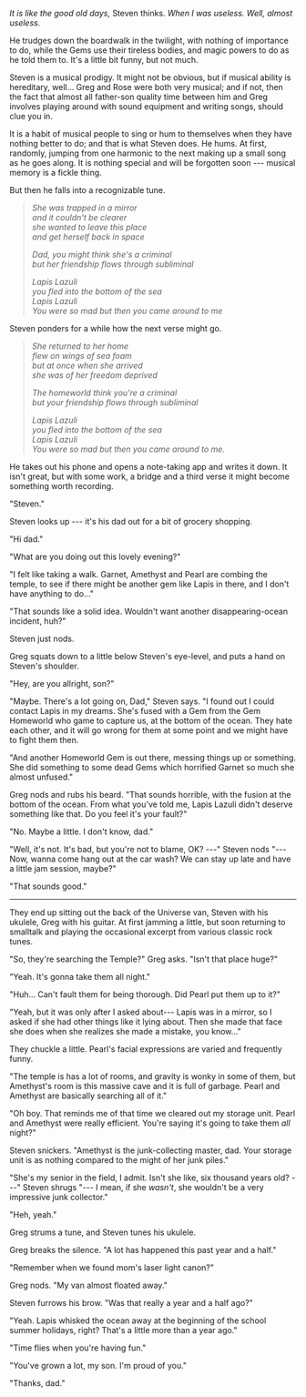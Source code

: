 *It is like the good old days,* Steven thinks. *When I was useless. Well, almost useless.*

He trudges down the boardwalk in the twilight, with nothing of importance to do, while
the Gems use their tireless bodies, and magic powers to do as he told them to. It's a
little bit funny, but not much.

Steven is a musical prodigy. It might not be obvious, but if musical ability is hereditary,
well... Greg and Rose were both very musical; and if not, then the fact that almost all
father-son quality time between him and Greg involves playing around with sound equipment
and writing songs, should clue you in.

It is a habit of musical people to sing or hum to themselves when they
have nothing better to do; and that is what Steven does. He hums. At first, randomly, jumping
from one harmonic to the next making up a small song as he goes along. It is nothing special and
will be forgotten soon --- musical memory is a fickle thing.

But then he falls into a recognizable tune.

> *She was trapped in a mirror*  
> *and it couldn't be clearer*  
> *she wanted to leave this place*  
> *and get herself back in space*
>
> *Dad, you might think she's a criminal*  
> *but her friendship flows through subliminal*
> 
> *Lapis Lazuli*  
> *you fled into the bottom of the sea*  
> *Lapis Lazuli*  
> *You were so mad but then you came around to me*

Steven ponders for a while how the next verse might go.

> *She returned to her home*  
> *flew on wings of sea foam*  
> *but at once when she arrived*  
> *she was of her freedom deprived*
>
> *The homeworld think you're a criminal*  
> *but your friendship flows through subliminal*
>
> *Lapis Lazuli*  
> *you fled into the bottom of the sea*  
> *Lapis Lazuli*  
> *You were so mad but then you came around to me.*

He takes out his phone and opens a note-taking app and writes it
down. It isn't great, but with some work, a bridge and a third verse it
might become something worth recording.

"Steven."

Steven looks up --- it's his dad out for a bit of grocery shopping.

"Hi dad."

"What are you doing out this lovely evening?"

"I felt like taking a walk. Garnet, Amethyst and Pearl are combing the temple,
to see if there might be another gem like Lapis in there, and I don't have anything
to do..."

"That sounds like a solid idea. Wouldn't want another disappearing-ocean incident,
huh?"

Steven just nods.

Greg squats down to a little below Steven's eye-level, and puts a hand on Steven's
shoulder.

"Hey, are you allright, son?"

"Maybe. There's a lot going on, Dad," Steven says. "I found out I could contact
Lapis in my dreams.
She's fused with a Gem from the Gem Homeworld who game to capture us, at the bottom
of the ocean. They hate each other, and it will go wrong for them at some point and
we might have to fight them then.

"And another Homeworld Gem is out there, messing things up or something. She did
something to some dead Gems which horrified Garnet so much she almost unfused."

Greg nods and rubs his beard. "That sounds horrible, with the fusion at the bottom
of the ocean. From what you've told me, Lapis Lazuli didn't deserve something like that.
Do you feel it's your fault?"

"No. Maybe a little. I don't know, dad."

"Well, it's not. It's bad, but you're not to blame, OK? ---" Steven nods "--- Now,
wanna come hang out at the car wash? We can stay up late and have a little jam session, maybe?"

"That sounds good."

----

They end up sitting out the back of the Universe van, Steven with his ukulele,
Greg with his guitar. At first jamming a little, but soon returning to smalltalk
and playing the occasional excerpt from various classic rock tunes.

"So, they're searching the Temple?" Greg asks. "Isn't that place huge?"

"Yeah. It's gonna take them all night."

"Huh... Can't fault them for being thorough. Did Pearl put them up to it?"

"Yeah, but it was only after I asked about--- Lapis was in a mirror, so I asked
if she had other things like it lying about. Then she made that face she does when
she realizes she made a mistake, you know..."

They chuckle a little. Pearl's facial expressions are varied and frequently funny.

"The temple is has a lot of rooms, and gravity is wonky in some of them, but Amethyst's
room is this massive cave and it is full of garbage. Pearl and Amethyst are basically
searching all of it."

"Oh boy. That reminds me of that time we cleared out my storage unit. Pearl and Amethyst
were really efficient. You're saying it's going to take them *all* night?"

Steven snickers. "Amethyst is the junk-collecting master, dad. Your storage unit is as
nothing compared to the might of her junk piles."

"She's my senior in the field, I admit. Isn't she like, six thousand years old? ---"
Steven shrugs "--- I mean, if she *wasn't*, she wouldn't be a very impressive junk collector."

"Heh, yeah."

Greg strums a tune, and Steven tunes his ukulele.

Greg breaks the silence. "A lot has happened this past year and a half."

"Remember when we found mom's laser light canon?"

Greg nods. "My van almost floated away."

Steven furrows his brow. "Was that really a year and a half ago?"

"Yeah. Lapis whisked the ocean away at the beginning of the school
summer holidays, right? That's a little more than a year ago."

"Time flies when you're having fun."

"You've grown a lot, my son. I'm proud of you."

"Thanks, dad."

